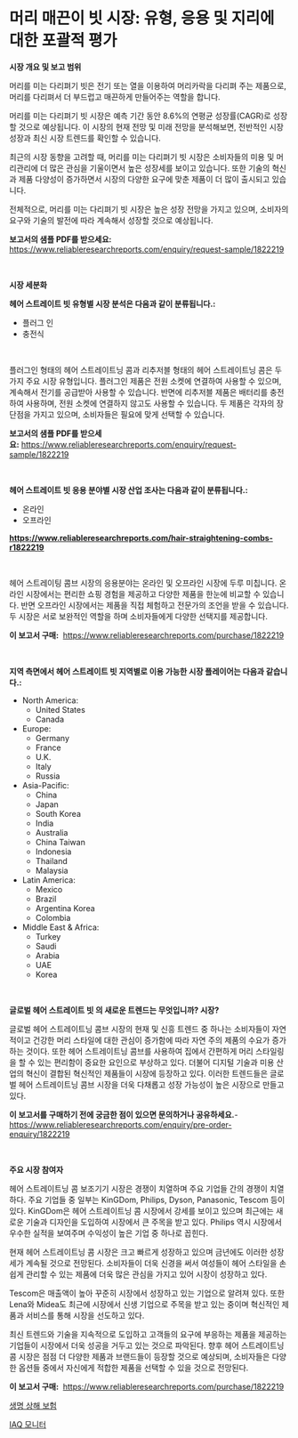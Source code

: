 <p><h1>머리 매끈이 빗 시장: 유형, 응용 및 지리에 대한 포괄적 평가</h1></p><p><strong>시장 개요 및 보고 범위</strong></p>
<p><p>머리를 미는 다리펴기 빗은 전기 또는 열을 이용하여 머리카락을 다리펴 주는 제품으로, 머리를 다리펴서 더 부드럽고 매끈하게 만들어주는 역할을 합니다. </p><p>머리를 미는 다리펴기 빗 시장은 예측 기간 동안 8.6%의 연평균 성장률(CAGR)로 성장할 것으로 예상됩니다. 이 시장의 현재 전망 및 미래 전망을 분석해보면, 전반적인 시장 성장과 최신 시장 트렌드를 확인할 수 있습니다.</p><p>최근의 시장 동향을 고려할 때, 머리를 미는 다리펴기 빗 시장은 소비자들의 미용 및 머리관리에 더 많은 관심을 기울이면서 높은 성장세를 보이고 있습니다. 또한 기술의 혁신과 제품 다양성이 증가하면서 시장의 다양한 요구에 맞춘 제품이 더 많이 출시되고 있습니다.</p><p>전체적으로, 머리를 미는 다리펴기 빗 시장은 높은 성장 전망을 가지고 있으며, 소비자의 요구와 기술의 발전에 따라 계속해서 성장할 것으로 예상됩니다.</p></p>
<p><strong>보고서의 샘플 PDF를 받으세요:</strong> <a href="https://www.reliableresearchreports.com/enquiry/request-sample/1822219">https://www.reliableresearchreports.com/enquiry/request-sample/1822219</a></p>
<p>&nbsp;</p>
<p><strong>시장 세분화</strong></p>
<p><strong>헤어 스트레이트 빗 유형별 시장 분석은 다음과 같이 분류됩니다.:</strong></p>
<p><ul><li>플러그 인</li><li>충전식</li></ul></p>
<p>&nbsp;</p>
<p><p>플러그인 형태의 헤어 스트레이트닝 콤과 리추저블 형태의 헤어 스트레이트닝 콤은 두 가지 주요 시장 유형입니다. 플러그인 제품은 전원 소켓에 연결하여 사용할 수 있으며, 계속해서 전기를 공급받아 사용할 수 있습니다. 반면에 리추저블 제품은 배터리를 충전하여 사용하며, 전원 소켓에 연결하지 않고도 사용할 수 있습니다. 두 제품은 각자의 장단점을 가지고 있으며, 소비자들은 필요에 맞게 선택할 수 있습니다.</p></p>
<p><strong>보고서의 샘플 PDF를 받으세요:</strong>&nbsp;<a href="https://www.reliableresearchreports.com/enquiry/request-sample/1822219">https://www.reliableresearchreports.com/enquiry/request-sample/1822219</a></p>
<p>&nbsp;</p>
<p><strong> 헤어 스트레이트 빗 응용 분야별 시장 산업 조사는 다음과 같이 분류됩니다.:</strong></p>
<p><ul><li>온라인</li><li>오프라인</li></ul></p>
<p><strong><a href="https://www.reliableresearchreports.com/hair-straightening-combs-r1822219">https://www.reliableresearchreports.com/hair-straightening-combs-r1822219</a></strong></p>
<p>&nbsp;</p>
<p><p>헤어 스트레이팅 콤브 시장의 응용분야는 온라인 및 오프라인 시장에 두루 미칩니다. 온라인 시장에서는 편리한 쇼핑 경험을 제공하고 다양한 제품을 한눈에 비교할 수 있습니다. 반면 오프라인 시장에서는 제품을 직접 체험하고 전문가의 조언을 받을 수 있습니다. 두 시장은 서로 보완적인 역할을 하며 소비자들에게 다양한 선택지를 제공합니다.</p></p>
<p><strong>이 보고서 구매:</strong>&nbsp; <a href="https://www.reliableresearchreports.com/purchase/1822219">https://www.reliableresearchreports.com/purchase/1822219</a></p>
<p>&nbsp;</p>
<p><strong>지역 측면에서 헤어 스트레이트 빗 지역별로 이용 가능한 시장 플레이어는 다음과 같습니다.:</strong></p>
<p><ul>
    <li>
        North America:
        <ul>
            <li>United States</li>
            <li>Canada</li>
        </ul>
    </li>
    <li>
        Europe:
        <ul>
            <li>Germany</li>
            <li>France</li>
            <li>U.K.</li>
            <li>Italy</li>
            <li>Russia</li>
        </ul>
    </li>
    <li>
        Asia-Pacific:
        <ul>
            <li>China</li>
            <li>Japan</li>
            <li>South Korea</li>
            <li>India</li>
            <li>Australia</li>
            <li>China Taiwan</li>
            <li>Indonesia</li>
            <li>Thailand</li>
            <li>Malaysia</li>
        </ul>
    </li>
    <li>
        Latin America:
        <ul>
            <li>Mexico</li>
            <li>Brazil</li>
            <li>Argentina Korea</li>
            <li>Colombia</li>
        </ul>
    </li>
    <li>
        Middle East & Africa:
        <ul>
            <li>Turkey</li>
            <li>Saudi</li>
            <li>Arabia</li>
            <li>UAE</li>
            <li>Korea</li>
        </ul>
    </li>
    </ul></p>
<p>&nbsp;</p>
<p><strong>글로벌 헤어 스트레이트 빗 의 새로운 트렌드는 무엇입니까? 시장?</strong></p>
<p><p>글로벌 헤어 스트레이트닝 콤브 시장의 현재 및 신흥 트렌드 중 하나는 소비자들이 자연적이고 건강한 머리 스타일에 대한 관심이 증가함에 따라 자연 주의 제품의 수요가 증가하는 것이다. 또한 헤어 스트레이트닝 콤브를 사용하여 집에서 간편하게 머리 스타일링을 할 수 있는 편리함이 중요한 요인으로 부상하고 있다. 더불어 디지털 기술과 미용 산업의 혁신이 결합된 혁신적인 제품들이 시장에 등장하고 있다. 이러한 트렌드들은 글로벌 헤어 스트레이트닝 콤브 시장을 더욱 다채롭고 성장 가능성이 높은 시장으로 만들고 있다.</p></p>
<p><strong>이 보고서를 구매하기 전에 궁금한 점이 있으면 문의하거나 공유하세요.</strong>- <a href="https://www.reliableresearchreports.com/enquiry/pre-order-enquiry/1822219">https://www.reliableresearchreports.com/enquiry/pre-order-enquiry/1822219</a></p>
<p>&nbsp;</p>
<p><strong>주요 시장 참여자</strong></p>
<p><p>헤어 스트레이트닝 콤 보조기기 시장은 경쟁이 치열하며 주요 기업들 간의 경쟁이 치열하다. 주요 기업들 중 일부는 KinGDom, Philips, Dyson, Panasonic, Tescom 등이 있다. KinGDom은 헤어 스트레이트닝 콤 시장에서 강세를 보이고 있으며 최근에는 새로운 기술과 디자인을 도입하여 시장에서 큰 주목을 받고 있다. Philips 역시 시장에서 우수한 실적을 보여주며 수익성이 높은 기업 중 하나로 꼽힌다. </p><p>현재 헤어 스트레이트닝 콤 시장은 크고 빠르게 성장하고 있으며 금년에도 이러한 성장세가 계속될 것으로 전망된다. 소비자들이 더욱 신경을 써서 여성들이 헤어 스타일을 손쉽게 관리할 수 있는 제품에 더욱 많은 관심을 가지고 있어 시장이 성장하고 있다. </p><p>Tescom은 매출액이 높아 꾸준히 시장에서 성장하고 있는 기업으로 알려져 있다. 또한 Lena와 Midea도 최근에 시장에서 신생 기업으로 주목을 받고 있는 중이며 혁신적인 제품과 서비스를 통해 시장을 선도하고 있다.</p><p>최신 트렌드와 기술을 지속적으로 도입하고 고객들의 요구에 부응하는 제품을 제공하는 기업들이 시장에서 더욱 성공을 거두고 있는 것으로 파악된다. 향후 헤어 스트레이트닝 콤 시장은 점점 더 다양한 제품과 브랜드들이 등장할 것으로 예상되며, 소비자들은 다양한 옵션들 중에서 자신에게 적합한 제품을 선택할 수 있을 것으로 전망된다.</p></p>
<p><strong>이 보고서 구매:</strong>&nbsp;&nbsp;<a href="https://www.reliableresearchreports.com/purchase/1822219">https://www.reliableresearchreports.com/purchase/1822219</a></p>
<p><p><a href="https://medium.com/@kathyorton6556/%EC%9D%B8%EC%83%9D-%EC%82%AC%EA%B3%A0-%EB%B3%B4%ED%97%98-%EC%8B%9C%EC%9E%A5-%ED%86%B5%EC%B0%B0-%EC%8B%9C%EC%9E%A5-%EB%8F%99%ED%96%A5-%EC%84%B1%EC%9E%A5-2024%EB%85%84%EB%B6%80%ED%84%B0-2031%EB%85%84%EA%B9%8C%EC%A7%80-%EC%98%88%EC%B8%A1-8ba7fb0f2454">생명 상해 보험</a></p><p><a href="https://medium.com/@dulcewisozk/iaq-%EB%AA%A8%EB%8B%88%ED%84%B0-%EC%8B%9C%EC%9E%A5-%EC%9C%A0%ED%98%95-%EC%9D%91%EC%9A%A9-%EB%B0%8F-%EC%A7%80%EB%A6%AC%EB%B3%84-%EC%A2%85%ED%95%A9-%ED%8F%89%EA%B0%80-e0fd7d86f570">IAQ 모니터</a></p></p>